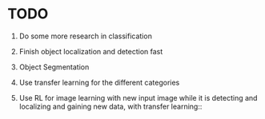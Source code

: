 # TODO

1. Do some more research in classification

2. Finish object localization and detection fast

3. Object Segmentation

4. Use transfer learning for the different categories

5. Use RL for image learning with new input image while it is detecting and localizing and gaining new data, with transfer learning::
